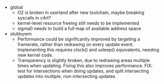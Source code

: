 - global
  - O2 is broken in userland after new toolchain, maybe breaking syscalls
    in c4rt?
  - kernel-level resource freeing still needs to be implemented
  - sigma0 needs to build a full map of available address space
- stubbywm
  - Performance could be significantly improved by targeting a framerate,
    rather than redrawing on every update event.
    Implementing this requires clock() and usleep() equivalents, needing new
    kernel code.
  - Transparency is slightly broken, due to redrawing areas multiple times
    when updating. Fixing this also improves performance.
    FIX: test for intersections when doing updates, and split intersecting
         updates into multiple, non-intersecting updates
